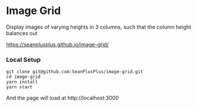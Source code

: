 # Image Grid

Display images of varying heights in 3 columns, such that the column height balances out

https://seanplusplus.github.io/image-grid/

### Local Setup

```
git clone git@github.com:SeanPlusPlus/image-grid.git
cd image-grid
yarn install
yarn start
```

And the page will load at http://localhost:3000
